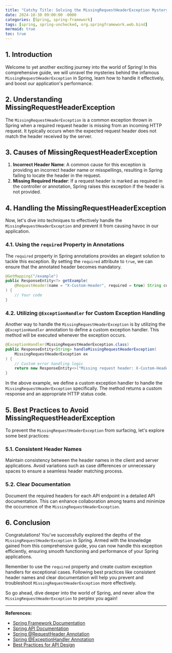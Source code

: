 ```yaml
---
title: "Catchy Title: Solving the MissingRequestHeaderException Mystery in Spring: A Comprehensive Guide"
date: 2024-10-30 09:00:00 -0000
categories: [Spring, spring-framework]
tags: [spring, spring-unchecked, org.springframework.web.bind]
mermaid: true
toc: true
---
```



## 1. Introduction
Welcome to yet another exciting journey into the world of Spring! In this comprehensive guide, we will unravel the mysteries behind the infamous `MissingRequestHeaderException` in Spring, learn how to handle it effectively, and boost our application's performance.

## 2. Understanding MissingRequestHeaderException
The `MissingRequestHeaderException` is a common exception thrown in Spring when a required request header is missing from an incoming HTTP request. It typically occurs when the expected request header does not match the header received by the server.

## 3. Causes of MissingRequestHeaderException
1. **Incorrect Header Name**: A common cause for this exception is providing an incorrect header name or misspellings, resulting in Spring failing to locate the header in the request.
2. **Missing Required Header**: If a request header is marked as required in the controller or annotation, Spring raises this exception if the header is not provided.

## 4. Handling the MissingRequestHeaderException
Now, let's dive into techniques to effectively handle the `MissingRequestHeaderException` and prevent it from causing havoc in our application.

### 4.1. Using the `required` Property in Annotations
The `required` property in Spring annotations provides an elegant solution to tackle this exception. By setting the `required` attribute to `true`, we can ensure that the annotated header becomes mandatory.

```java
@GetMapping("/example")
public ResponseEntity<?> getExample(
    @RequestHeader(name = "X-Custom-Header", required = true) String customHeader
) {
    // Your code
}
```

### 4.2. Utilizing `@ExceptionHandler` for Custom Exception Handling
Another way to handle the `MissingRequestHeaderException` is by utilizing the `@ExceptionHandler` annotation to define a custom exception handler. This method will be executed whenever the exception occurs.

```java
@ExceptionHandler(MissingRequestHeaderException.class)
public ResponseEntity<String> handleMissingRequestHeaderException(
    MissingRequestHeaderException ex
) {
    // Custom error handling logic
    return new ResponseEntity<>("Missing request header: X-Custom-Header", HttpStatus.BAD_REQUEST);
}
```

In the above example, we define a custom exception handler to handle the `MissingRequestHeaderException` specifically. The method returns a custom response and an appropriate HTTP status code.

## 5. Best Practices to Avoid MissingRequestHeaderException
To prevent the `MissingRequestHeaderException` from surfacing, let's explore some best practices:

### 5.1. Consistent Header Names
Maintain consistency between the header names in the client and server applications. Avoid variations such as case differences or unnecessary spaces to ensure a seamless header matching process.

### 5.2. Clear Documentation
Document the required headers for each API endpoint in a detailed API documentation. This can enhance collaboration among teams and minimize the occurrence of the `MissingRequestHeaderException`.

## 6. Conclusion
Congratulations! You've successfully explored the depths of the `MissingRequestHeaderException` in Spring. Armed with the knowledge gained from this comprehensive guide, you can now handle this exception efficiently, ensuring smooth functioning and performance of your Spring applications.

Remember to use the `required` property and create custom exception handlers for exceptional cases. Following best practices like consistent header names and clear documentation will help you prevent and troubleshoot `MissingRequestHeaderException` more effectively.

So go ahead, dive deeper into the world of Spring, and never allow the `MissingRequestHeaderException` to perplex you again!

---

**References:**
- [Spring Framework Documentation](https://docs.spring.io/spring-framework/docs/current/reference/html/)
- [Spring API Documentation](https://docs.spring.io/spring-framework/docs/current/javadoc-api/)
- [Spring @RequestHeader Annotation](https://docs.spring.io/spring-framework/docs/current/javadoc-api/org/springframework/web/bind/annotation/RequestHeader.html)
- [Spring @ExceptionHandler Annotation](https://docs.spring.io/spring-framework/docs/current/javadoc-api/org/springframework/web/bind/annotation/ExceptionHandler.html)
- [Best Practices for API Design](https://swagger.io/resources/articles/best-practices-in-api-design)